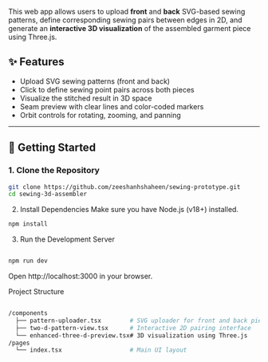 
This web app allows users to upload **front** and **back** SVG-based sewing patterns, define corresponding sewing pairs between edges in 2D, and generate an **interactive 3D visualization** of the assembled garment piece using Three.js.

## ✨ Features

- Upload SVG sewing patterns (front and back)
- Click to define sewing point pairs across both pieces
- Visualize the stitched result in 3D space
- Seam preview with clear lines and color-coded markers
- Orbit controls for rotating, zooming, and panning

---

## 🚀 Getting Started

### 1. Clone the Repository

```bash
git clone https://github.com/zeeshanhshaheen/sewing-prototype.git
cd sewing-3d-assembler
```

2. Install Dependencies
Make sure you have Node.js (v18+) installed.

```bash
npm install
```

3. Run the Development Server
```bash

npm run dev
```

Open http://localhost:3000 in your browser.

Project Structure
```bash

/components
  ├── pattern-uploader.tsx        # SVG uploader for front and back pieces
  ├── two-d-pattern-view.tsx      # Interactive 2D pairing interface
  └── enhanced-three-d-preview.tsx# 3D visualization using Three.js
/pages
  └── index.tsx                   # Main UI layout
```


